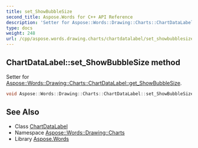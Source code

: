 ```yaml
---
title: set_ShowBubbleSize
second_title: Aspose.Words for C++ API Reference
description: 'Setter for Aspose::Words::Drawing::Charts::ChartDataLabel::get_ShowBubbleSize.'
type: docs
weight: 248
url: /cpp/aspose.words.drawing.charts/chartdatalabel/set_showbubblesize/
---
```

## ChartDataLabel::set_ShowBubbleSize method


Setter for [Aspose::Words::Drawing::Charts::ChartDataLabel::get_ShowBubbleSize](../get_showbubblesize/).

```cpp
void Aspose::Words::Drawing::Charts::ChartDataLabel::set_ShowBubbleSize(bool value)
```

## See Also

* Class [ChartDataLabel](../)
* Namespace [Aspose::Words::Drawing::Charts](../../)
* Library [Aspose.Words](../../../)

